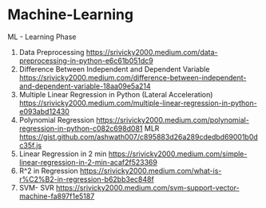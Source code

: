 # Machine-Learning
ML - Learning Phase

 1. Data Preprocessing https://srivicky2000.medium.com/data-preprocessing-in-python-e6c61b051dc9 <br/>
 2. Difference Between Independent and Dependent Variable https://srivicky2000.medium.com/difference-between-independent-and-dependent-variable-18aa09e5a214
 3. Multiple Linear Regression in Python (Lateral Acceleration) https://srivicky2000.medium.com/multiple-linear-regression-in-python-e093abd12430
 4. Polynomial Regression https://srivicky2000.medium.com/polynomial-regression-in-python-c082c698d081
     MLR https://gist.github.com/ashwath007/c895883d26a289cdedbd69001b0dc35f.js
 5. Linear Regression in 2 min https://srivicky2000.medium.com/simple-linear-regression-in-2-min-acaf2f523369
 6. R^2 in Regression https://srivicky2000.medium.com/what-is-r%C2%B2-in-regression-b62bb3ec848f
 7. SVM- SVR https://srivicky2000.medium.com/svm-support-vector-machine-fa897f1e5187

